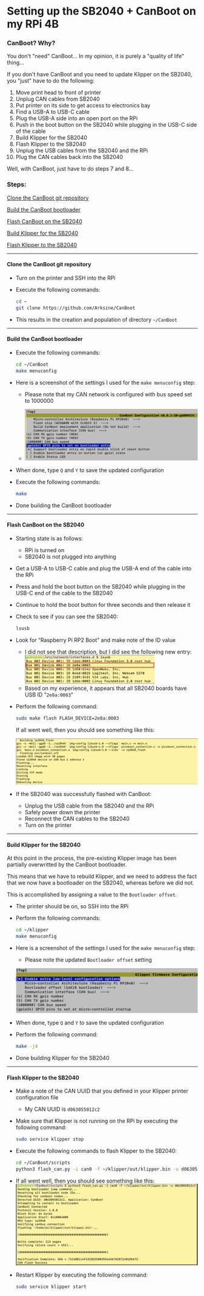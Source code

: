 # Setting up the SB2040 + CanBoot on my RPi 4B

### CanBoot? Why?

You don't "need" CanBoot...  In my opinion, it is purely a "quality of life" thing... 

If you don't have CanBoot and you need to update Klipper on the SB2040, you "just" have to do the following:

1. Move print head to front of printer 
2. Unplug CAN cables from SB2040
3. Put printer on its side to get access to electronics bay
4. Find a USB-A to USB-C cable
5. Plug the USB-A side into an open port on the RPi
6. Push in the boot button on the SB2040 while plugging in the USB-C side of the cable
7. Build Klipper for the SB2040
8. Flash Klipper to the SB2040
9. Unplug the USB cables from the SB2040 and the RPi
10. Plug the CAN cables back into the SB2040



Well, with CanBoot, just have to do steps 7 and 8...



### Steps:

[Clone the CanBoot git repository](#clone-the-canboot-git-repository)

[Build the CanBoot bootloader](#build-the-canboot-bootloader)

[Flash CanBoot on the SB2040](#flash-canboot-on-the-sb2040)

[Build Klipper for the SB2040](#build-klipper-for-the-sb2040)

[Flash Klipper to the SB2040](#flash-klipper-to-the-sb2040)



-------



#### Clone the CanBoot git repository

- Turn on the printer and SSH into the RPi
- Execute the following commands:

  ```sh
  cd ~
  git clone https://github.com/Arksine/CanBoot
  ```

- This results in the creation and population of directory `~/CanBoot`



------



#### Build the CanBoot bootloader

- Execute the following commands:

  ```sh
  cd ~/CanBoot
  make menuconfig
  ```
  
- Here is a screenshot of the settings I used for the `make menuconfig` step:

  - Please note that my CAN network is configured with bus speed set to 1000000

  - ![CanBootMakeMenuconfig](./images/CanBootMakeMenuconfig.png)

- When done, type `Q` and `Y` to save the updated configuration

- Execute the following commands:

  ```sh
  make
  ```

- Done building the CanBoot bootloader



----



#### Flash CanBoot on the SB2040

- Starting state is as follows:
  - RPi is turned on
  - SB2040 is not plugged into anything
- Get a USB-A to USB-C cable and plug the USB-A end of the cable into the RPi
- Press and hold the boot button on the SB2040 while plugging in the USB-C end of the cable to the SB2040
- Continue to hold the boot button for three seconds and then release it
- Check to see if you can see the SB2040:

  ```sh
  lsusb
  ```
- Look for “Raspberry Pi RP2 Boot” and make note of the ID value

  -   I did not see that description, but I did see the following new entry:
      <img src="./images/lsusbCommandResults.png" width="75%" height="75%" alt="Printer"/>
  -   Based on my experience, it appears that all SB2040 boards have USB ID "`2e8a:0003`"

- Perform the following command:
  ```sh
  sudo make flash FLASH_DEVICE=2e8a:0003
  ```

  If all went well, then you should see something like this:
  
  ![CanBootFlash](./images/CanBootFlash.png)
  
- If the SB2040 was successfully flashed with CanBoot:

  - Unplug the USB cable from the SB2040 and the RPi
  - Safely power down the printer
  - Reconnect the CAN cables to the SB2040
  - Turn on the printer




------



#### Build Klipper for the SB2040

At this point in the process, the pre-existing Klipper image has been partially overwritted by the CanBoot bootloader.

This means that we have to rebuild Klipper, and we need to address the fact that we now have a bootloader on the SB2040, whereas before we did not.

This is accomplished by assigning a value to the `Bootloader offset`. 



- The printer should be on, so SSH into the RPi

- Perform the following commands:
  ```sh
  cd ~/klipper
  make menuconfig
  ```

- Here is a screenshot of the settings I used for the `make menuconfig` step:

  - Please note the updated `Bootloader offset` setting

  ![CanBootMakeMenuconfigKlipper](./images/CanBootMakeMenuconfigKlipper.png)

- When done, type `Q` and `Y` to save the updated configuration

- Perform the following command:

  ```sh
  make -j4
  ```

- Done building Klipper for the SB2040



-----



#### Flash Klipper to the SB2040



- Make a note of the CAN UUID that you defined in your Klipper printer configuration file

  - My CAN UUID is `d063055012c2`

- Make sure that Klipper is not running on the RPi by executing the following command:

  ```sh
  sudo service klipper stop
  ```

- Execute the following commands to flash Klipper to the SB2040:

  ```sh
  cd ~/CanBoot/scripts
  python3 flash_can.py -i can0 -f ~/klipper/out/klipper.bin -u d063055012c2
  ```

- If all went well, then you should see something like this:		
	<img src="./images/CanBootKlipperFlash.png" alt="CanBootKlipperFlash"  />	
	
- Restart Klipper by executing the following command:
	
	```sh
	sudo service klipper start
	```
	
	
